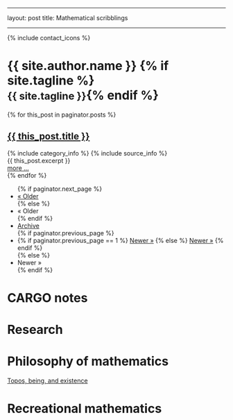 
---
layout: post
title: Mathematical scribblings

---

<div class="page-header">
  <div class="pull-right">
    {% include contact_icons %}
  </div>
  <h1>
    {{ site.author.name }}
    {% if site.tagline %}<br/><small>{{ site.tagline }}</small>{% endif %}
  </h1>
</div>

<!-- recent posts -->
<div id="recent-posts" class="recent-posts">
  {% for this_post in paginator.posts %}
  <div class="post">
      <a href="{{ this_post.url }}">
        <h2 class="post-title">{{ this_post.title }}</h2>
      </a>
      {% include category_info %}
      {% include source_info %}
      <div class="post-content">
          {{ this_post.excerpt }}
      </div>
      <div class="align-right">
        <a href="{{ this_post.url }}">more ...</a>
      </div>
  </div>
  {% endfor %}
</div>
<script type="text/javascript">
  var el = document.getElementById("recent-posts");
  fix_cjk_linebreak(el);
  fix_table_style(el);
</script>

<!-- pagination links -->
<div class="pagination align-center">
  <ul class="pagination">
    {% if paginator.next_page %}
    <li class="prev">
      <a href="{{ paginator.next_page_path }}">&laquo; Older</a>
    </li>
    {% else %}
    <li class="prev disabled">
      <a>&laquo; Older</a>
    </li>
    {% endif %}
    <li>
      <a href="{{ BASE_PATH }}{{ site.JB.archive_path }}">Archive</a>
    </li>
    {% if paginator.previous_page %}
    <li class="next">
      {% if paginator.previous_page == 1 %}
      <a href="/">Newer &raquo;</a>
      {% else %}
      <a href="{{ paginator.previous_page_path }}">Newer &raquo;</a>
      {% endif %}
    </li>
    {% else %}
    <li class="next disabled">
      <a>Newer &raquo;</a>
    </li>
    {% endif %}
  </ul>
</div>















# CARGO notes #





# Research #





# Philosophy of mathematics #
[Topos, being, and existence][TBE]



# Recreational mathematics 



[TBE]: 2017-05-17-Topos-being-and-existence.html
